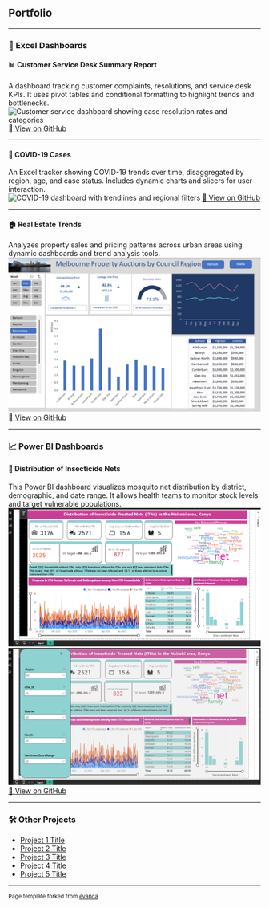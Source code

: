 ## Portfolio

---

### 🧾 Excel Dashboards

#### 📊 Customer Service Desk Summary Report  
A dashboard tracking customer complaints, resolutions, and service desk KPIs. It uses pivot tables and conditional formatting to highlight trends and bottlenecks.  
<img class="portfolio-img" 
     src="/customer_service.png" 
     srcset="/customer_service.png 1x, /customer_service@2x.png 2x" 
     loading="lazy" 
     alt="Customer service dashboard showing case resolution rates and categories"/>
<a href="https://github.com/korwa/Customer-Service-Desk-Summary-Report">📁 View on GitHub</a> 

---

#### 🦠 COVID-19 Cases  
An Excel tracker showing COVID-19 trends over time, disaggregated by region, age, and case status. Includes dynamic charts and slicers for user interaction.  
<img class="portfolio-img" 
     src="/COVID_19.png" 
     srcset="/COVID_19.png 1x, /COVID_19@2x.png 2x" 
     loading="lazy" 
     alt="COVID-19 dashboard with trendlines and regional filters"/>
<a href="https://github.com/korwa/COVID-19-Cases">📁 View on GitHub</a>  

---

#### 🏠 Real Estate Trends  
Analyzes property sales and pricing patterns across urban areas using dynamic dashboards and trend analysis tools.  
<img class="portfolio-img" 
     src="/Screenshot 2024-03-19 220256.png" 
     srcset="/Screenshot 2024-03-19 220256.png 1x, /Screenshot 2024-03-19 220256@2x.png 2x" 
     loading="lazy" 
     alt="Real estate pricing trends dashboard"/>
<a href="https://github.com/korwa/Real-Estate-Trends.xlsm">📁 View on GitHub</a> 

---

### 📈 Power BI Dashboards

#### 🦟 Distribution of Insecticide Nets  
This Power BI dashboard visualizes mosquito net distribution by district, demographic, and date range. It allows health teams to monitor stock levels and target vulnerable populations.  
<img class="portfolio-img" 
     src="/net 2.png" 
     srcset="/net 2.png 1x /image@2x.png 2x" 
     loading="lazy" 
     alt="Power BI dashboard of insecticide net coverage"/>
<img class="portfolio-img" 
     src="/Screenshot nets.png" 
     srcset="/Screenshot nets.png 1x, /Screenshot nets.png 2x" 
     loading="lazy" 
     alt="Map view showing net distribution by region"/>
<a href="https://github.com/korwa/Distribution-of-Insecticide-Nets.xlsm">📁 View on GitHub</a> 

---

### 🛠️ Other Projects

- [Project 1 Title](http://example.com/)
- [Project 2 Title](http://example.com/)
- [Project 3 Title](http://example.com/)
- [Project 4 Title](http://example.com/)
- [Project 5 Title](http://example.com/)

---

<p style="font-size:11px">Page template forked from <a href="https://github.com/evanca/quick-portfolio">evanca</a></p>
